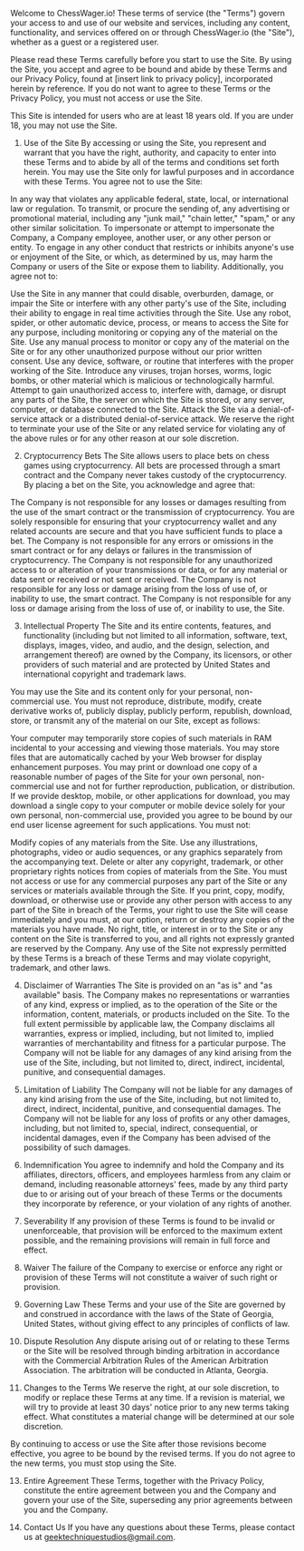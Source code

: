 Welcome to ChessWager.io! These terms of service (the "Terms") govern your access to and use of our website and services, including any content, functionality, and services offered on or through ChessWager.io (the "Site"), whether as a guest or a registered user.

Please read these Terms carefully before you start to use the Site. By using the Site, you accept and agree to be bound and abide by these Terms and our Privacy Policy, found at [insert link to privacy policy], incorporated herein by reference. If you do not want to agree to these Terms or the Privacy Policy, you must not access or use the Site.

This Site is intended for users who are at least 18 years old. If you are under 18, you may not use the Site.

1. Use of the Site
By accessing or using the Site, you represent and warrant that you have the right, authority, and capacity to enter into these Terms and to abide by all of the terms and conditions set forth herein. You may use the Site only for lawful purposes and in accordance with these Terms. You agree not to use the Site:

In any way that violates any applicable federal, state, local, or international law or regulation.
To transmit, or procure the sending of, any advertising or promotional material, including any "junk mail," "chain letter," "spam," or any other similar solicitation.
To impersonate or attempt to impersonate the Company, a Company employee, another user, or any other person or entity.
To engage in any other conduct that restricts or inhibits anyone's use or enjoyment of the Site, or which, as determined by us, may harm the Company or users of the Site or expose them to liability.
Additionally, you agree not to:

Use the Site in any manner that could disable, overburden, damage, or impair the Site or interfere with any other party's use of the Site, including their ability to engage in real time activities through the Site.
Use any robot, spider, or other automatic device, process, or means to access the Site for any purpose, including monitoring or copying any of the material on the Site.
Use any manual process to monitor or copy any of the material on the Site or for any other unauthorized purpose without our prior written consent.
Use any device, software, or routine that interferes with the proper working of the Site.
Introduce any viruses, trojan horses, worms, logic bombs, or other material which is malicious or technologically harmful.
Attempt to gain unauthorized access to, interfere with, damage, or disrupt any parts of the Site, the server on which the Site is stored, or any server, computer, or database connected to the Site.
Attack the Site via a denial-of-service attack or a distributed denial-of-service attack.
We reserve the right to terminate your use of the Site or any related service for violating any of the above rules or for any other reason at our sole discretion.

2. Cryptocurrency Bets
The Site allows users to place bets on chess games using cryptocurrency. All bets are processed through a smart contract and the Company never takes custody of the cryptocurrency. By placing a bet on the Site, you acknowledge and agree that:

The Company is not responsible for any losses or damages resulting from the use of the smart contract or the transmission of cryptocurrency.
You are solely responsible for ensuring that your cryptocurrency wallet and any related accounts are secure and that you have sufficient funds to place a bet.
The Company is not responsible for any errors or omissions in the smart contract or for any delays or failures in the transmission of cryptocurrency.
The Company is not responsible for any unauthorized access to or alteration of your transmissions or data, or for any material or data sent or received or not sent or received.
The Company is not responsible for any loss or damage arising from the loss of use of, or inability to use, the smart contract.
The Company is not responsible for any loss or damage arising from the loss of use of, or inability to use, the Site.

3. Intellectual Property
The Site and its entire contents, features, and functionality (including but not limited to all information, software, text, displays, images, video, and audio, and the design, selection, and arrangement thereof) are owned by the Company, its licensors, or other providers of such material and are protected by United States and international copyright and trademark laws.

You may use the Site and its content only for your personal, non-commercial use. You must not reproduce, distribute, modify, create derivative works of, publicly display, publicly perform, republish, download, store, or transmit any of the material on our Site, except as follows:

Your computer may temporarily store copies of such materials in RAM incidental to your accessing and viewing those materials.
You may store files that are automatically cached by your Web browser for display enhancement purposes.
You may print or download one copy of a reasonable number of pages of the Site for your own personal, non-commercial use and not for further reproduction, publication, or distribution.
If we provide desktop, mobile, or other applications for download, you may download a single copy to your computer or mobile device solely for your own personal, non-commercial use, provided you agree to be bound by our end user license agreement for such applications.
You must not:

Modify copies of any materials from the Site.
Use any illustrations, photographs, video or audio sequences, or any graphics separately from the accompanying text.
Delete or alter any copyright, trademark, or other proprietary rights notices from copies of materials from the Site.
You must not access or use for any commercial purposes any part of the Site or any services or materials available through the Site. If you print, copy, modify, download, or otherwise use or provide any other person with access to any part of the Site in breach of the Terms, your right to use the Site will cease immediately and you must, at our option, return or destroy any copies of the materials you have made. No right, title, or interest in or to the Site or any content on the Site is transferred to you, and all rights not expressly granted are reserved by the Company. Any use of the Site not expressly permitted by these Terms is a breach of these Terms and may violate copyright, trademark, and other laws.

4. Disclaimer of Warranties
The Site is provided on an "as is" and "as available" basis. The Company makes no representations or warranties of any kind, express or implied, as to the operation of the Site or the information, content, materials, or products included on the Site. To the full extent permissible by applicable law, the Company disclaims all warranties, express or implied, including, but not limited to, implied warranties of merchantability and fitness for a particular purpose. The Company will not be liable for any damages of any kind arising from the use of the Site, including, but not limited to, direct, indirect, incidental, punitive, and consequential damages.

5. Limitation of Liability
The Company will not be liable for any damages of any kind arising from the use of the Site, including, but not limited to, direct, indirect, incidental, punitive, and consequential damages. The Company will not be liable for any loss of profits or any other damages, including, but not limited to, special, indirect, consequential, or incidental damages, even if the Company has been advised of the possibility of such damages.

6. Indemnification
You agree to indemnify and hold the Company and its affiliates, directors, officers, and employees harmless from any claim or demand, including reasonable attorneys' fees, made by any third party due to or arising out of your breach of these Terms or the documents they incorporate by reference, or your violation of any rights of another.

7. Severability
If any provision of these Terms is found to be invalid or unenforceable, that provision will be enforced to the maximum extent possible, and the remaining provisions will remain in full force and effect.

8. Waiver
The failure of the Company to exercise or enforce any right or provision of these Terms will not constitute a waiver of such right or provision.

9. Governing Law
These Terms and your use of the Site are governed by and construed in accordance with the laws of the State of Georgia, United States, without giving effect to any principles of conflicts of law.

10. Dispute Resolution
Any dispute arising out of or relating to these Terms or the Site will be resolved through binding arbitration in accordance with the Commercial Arbitration Rules of the American Arbitration Association. The arbitration will be conducted in Atlanta, Georgia.

11. Changes to the Terms
We reserve the right, at our sole discretion, to modify or replace these Terms at any time. If a revision is material, we will try to provide at least 30 days' notice prior to any new terms taking effect. What constitutes a material change will be determined at our sole discretion.

By continuing to access or use the Site after those revisions become effective, you agree to be bound by the revised terms. If you do not agree to the new terms, you must stop using the Site.

13. Entire Agreement
These Terms, together with the Privacy Policy, constitute the entire agreement between you and the Company and govern your use of the Site, superseding any prior agreements between you and the Company.

13. Contact Us
If you have any questions about these Terms, please contact us at geektechniquestudios@gmail.com.